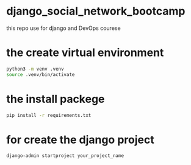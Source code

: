 # django_social_network_bootcamp
this repo use for django and DevOps courese


# the create virtual environment
```bash
python3 -m venv .venv
source .venv/bin/activate
```
# the install packege
```bash
pip install -r requirements.txt
```

# for create the django project
```bash
django-admin startproject your_project_name
```